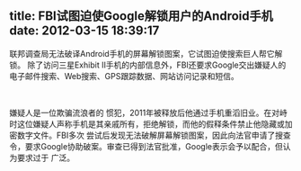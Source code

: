 title: FBI试图迫使Google解锁用户的Android手机
date: 2012-03-15 18:39:17
---

<p>
	联邦调查局无法破译Android手机的屏幕解锁图案，它试图迫使搜索巨人帮它解锁。&nbsp;除了访问三星Exhibit&nbsp;II手机的内部信息外，FBI还要求Google交出嫌疑人的电子邮件搜索、Web搜索、GPS跟踪数据、网站访问记录和短信。
</p>
<p>
	<br />
</p>
<p>
	嫌疑人是一位欺骗流浪者的&nbsp;惯犯，2011年被释放后他通过手机重滔旧业。在对峙时这位嫌疑人声称手机是其亲戚所有，拒绝解锁，而他的假释条件禁止他隐藏或加密数字文件。FBI多次&nbsp;尝试后发现无法破解屏幕解锁图案，因此向法官申请了搜查令，要求Google协助破案。审查已得到法官批准，Google表示会予以配合，但认为要求过于&nbsp;广泛。
</p>